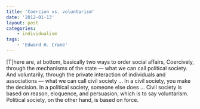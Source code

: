 ```yaml
---
title: 'Coercion vs. voluntarism'
date: '2012-01-13'
layout: post
categories:
    - individualism
tags:
    - 'Edward H. Crane'
---
```


\[T\]here are, at bottom, basically two ways to order social affairs, Coercively, through the mechanisms of the state — what we can call political society. And voluntarily, through the private interaction of individuals and associations — what we can call civil society … In a civil society, you make the decision. In a political society, someone else does … Civil society is based on reason, eloquence, and persuasion, which is to say voluntarism. Political society, on the other hand, is based on force.